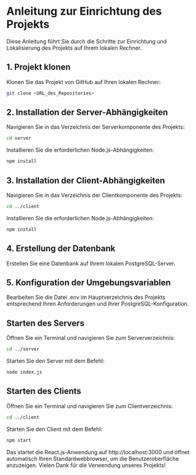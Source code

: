 # Anleitung zur Einrichtung des Projekts
Diese Anleitung führt Sie durch die Schritte zur Einrichtung und Lokalisierung des Projekts auf Ihrem lokalen Rechner.

## 1. Projekt klonen
Klonen Sie das Projekt von GitHub auf Ihren lokalen Rechner:

```bash
git clone <URL_des_Repositories>
```

## 2. Installation der Server-Abhängigkeiten
Navigieren Sie in das Verzeichnis der Serverkomponente des Projekts:

```bash
cd server
```

Installieren Sie die erforderlichen Node.js-Abhängigkeiten:

```bash
npm install
```

## 3. Installation der Client-Abhängigkeiten
Navigieren Sie in das Verzeichnis der Clientkomponente des Projekts:

```bash
cd ../client
```

Installieren Sie die erforderlichen Node.js-Abhängigkeiten:

```bash
npm install
```

## 4. Erstellung der Datenbank
Erstellen Sie eine Datenbank auf Ihrem lokalen PostgreSQL-Server.

## 5. Konfiguration der Umgebungsvariablen
Bearbeiten Sie die Datei .env im Hauptverzeichnis des Projekts entsprechend Ihren Anforderungen und Ihrer PostgreSQL-Konfiguration.

## Starten des Servers
Öffnen Sie ein Terminal und navigieren Sie zum Serververzeichnis:

```bash
cd ../server
```

Starten Sie den Server mit dem Befehl:

```bash
node index.js
```

## Starten des Clients
Öffnen Sie ein Terminal und navigieren Sie zum Clientverzeichnis:

```bash
cd ../client
```

Starten Sie den Client mit dem Befehl:

```bash
npm start
```

Das startet die React.js-Anwendung auf http://localhost:3000 und öffnet automatisch Ihren Standardwebbrowser, um die Benutzeroberfläche anzuzeigen.
Vielen Dank für die Verwendung unseres Projekts!

